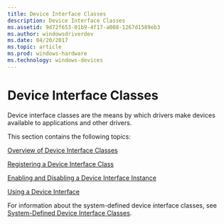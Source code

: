 ```yaml
---
title: Device Interface Classes
description: Device Interface Classes
ms.assetid: 9d72f653-01b9-4f17-a008-1267d1589eb3
ms.author: windowsdriverdev
ms.date: 04/20/2017
ms.topic: article
ms.prod: windows-hardware
ms.technology: windows-devices
---
```


# Device Interface Classes





Device interface classes are the means by which drivers make devices available to applications and other drivers.

This section contains the following topics:

[Overview of Device Interface Classes](overview-of-device-interface-classes.md)

[Registering a Device Interface Class](registering-a-device-interface-class.md)

[Enabling and Disabling a Device Interface Instance](enabling-and-disabling-a-device-interface-instance.md)

[Using a Device Interface](using-a-device-interface.md)

For information about the system-defined device interface classes, see [System-Defined Device Interface Classes](https://msdn.microsoft.com/library/windows/hardware/ff553412).

 

 






